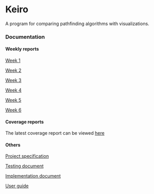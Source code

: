 # Keiro
A program for comparing pathfinding algorithms with visualizations.

### Documentation
#### Weekly reports
[Week 1](https://github.com/JimiUrsin/Keiro/blob/main/documentation/weekly%20reports/week%201%20report.md) 

[Week 2](https://github.com/JimiUrsin/Keiro/blob/main/documentation/weekly%20reports/week%202%20report.md) 

[Week 3](https://github.com/JimiUrsin/Keiro/blob/main/documentation/weekly%20reports/week%203%20report.md) 

[Week 4](https://github.com/JimiUrsin/Keiro/blob/main/documentation/weekly%20reports/week%204%20report.md) 

[Week 5](https://github.com/JimiUrsin/Keiro/blob/main/documentation/weekly%20reports/week%205%20report.md) 

[Week 6](https://github.com/JimiUrsin/Keiro/blob/main/documentation/weekly%20reports/week%206%20report.md)

#### Coverage reports
The latest coverage report can be viewed [here](https://htmlpreview.github.io/?https://github.com/JimiUrsin/Keiro/blob/main/documentation/coverage%20reports/31st%20Oct%202021/index.html)

#### Others
[Project specification](https://github.com/JimiUrsin/Keiro/blob/main/documentation/project%20specification.md) 

[Testing document](https://github.com/JimiUrsin/Keiro/blob/main/documentation/testing%20document.md)

[Implementation document](https://github.com/JimiUrsin/Keiro/blob/main/documentation/implementation%20document.md) 

[User guide](https://github.com/JimiUrsin/Keiro/blob/main/documentation/user%20guide.md)
